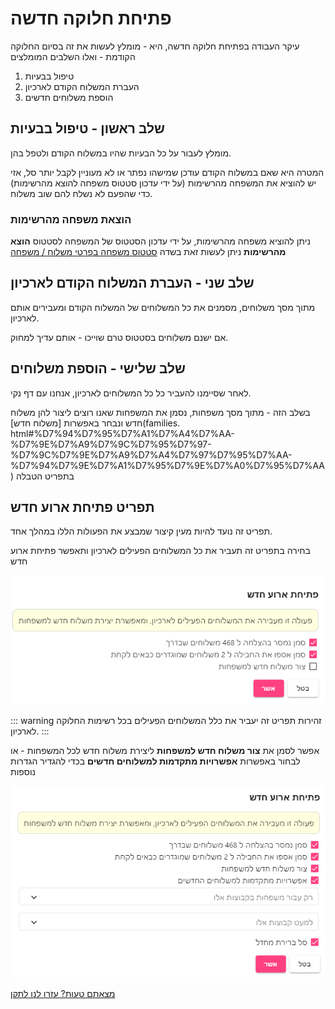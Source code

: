 # פתיחת חלוקה חדשה
עיקר העבודה בפתיחת חלוקה חדשה, היא - מומלץ לעשות את זה בסיום החלוקה הקודמת - ואלו השלבים המומלצים
1. טיפול בבעיות
2. העברת המשלוח הקודם לארכיון
3. הוספת משלוחים חדשים

## שלב ראשון - טיפול בבעיות
מומלץ לעבור על כל הבעיות שהיו במשלוח הקודם ולטפל בהן.

המטרה היא שאם במשלוח הקודם עודכן שמישהו נפתר או לא מעוניין לקבל יותר סל, אזי יש להוציא את המשפחה מהרשימות (על ידי עדכון סטטוס משפחה להוצא מהרשימות) כדי שהפעם לא נשלח להם שוב משלוח.

### הוצאת משפחה מהרשימות

ניתן להוציא משפחה מהרשימות, על ידי עדכון הסטטוס של המשפחה לסטטוס **הוצא מהרשימות**
ניתן לעשות זאת בשדה [סטטוס משפחה בפרטי משלוח / משפחה](family-info.html#סטטוס-סטטוס-משפחה)

## שלב שני - העברת המשלוח הקודם לארכיון
מתוך מסך משלוחים, מסמנים את כל המשלוחים של המשלוח הקודם ומעבירים אותם לארכיון.

אם ישנם משלוחים בסטטוס טרם שוייכו - אותם עדיך למחוק.

## שלב שלישי - הוספת משלוחים
לאחר שסיימנו להעביר כל כל המשלוחים לארכיון, אנחנו עם דף נקי.

בשלב הזה - מתוך מסך משפחות, נסמן את המשפחות שאנו רוצים ליצור להן משלוח חדש ונבחר באפשרות [משלוח חדש](families. html#%D7%94%D7%95%D7%A1%D7%A4%D7%AA-%D7%9E%D7%A9%D7%9C%D7%95%D7%97-%D7%9C%D7%9E%D7%A9%D7%A4%D7%97%D7%95%D7%AA-%D7%94%D7%9E%D7%A1%D7%95%D7%9E%D7%A0%D7%95%D7%AA)
בתפריט הטבלה



## תפריט פתיחת ארוע חדש
תפריט זה נועד להיות מעין קיצור שמבצע את הפעולות הללו במהלך אחד. 

בחירה בתפריט זה תעביר את כל המשלוחים הפעילים לארכיון ותאפשר פתיחת ארוע חדש

![](./2020-10-07_14h28_14.png)

::: warning זהירות
תפריט זה יעביר את כלל המשלוחים הפעילים בכל רשימות החלוקה לארכיון.
:::

אפשר לסמן את **צור משלוח חדש למשפחות** ליצירת משלוח חדש לכל המשפחות - או לבחור באפשרות **אפשרויות מתקדמות למשלוחים חדשים** בכדי להגדיר הגדרות נוספות

![](./2020-10-07_14h30_11.png)


[מצאתם טעות? עזרו לנו לתקן](https://github.com/noam-honig/food-basket-delivery/tree/master/docs/guide/new-deivery-day.md)